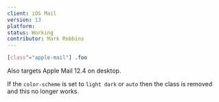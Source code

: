 ```yaml
---
client: iOS Mail
version: 13
platform:
status: Working
contributor: Mark Robbins
---
```


```css
[class^="apple-mail"] .foo
```

Also targets Apple Mail 12.4 on desktop.

If the `color-scheme` is set to `light dark` or `auto` then the class is removed and this no longer works.
